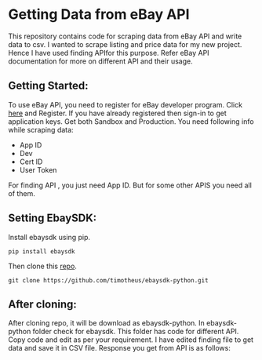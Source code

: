 # Getting Data from eBay API
This repository contains code for scraping data from eBay API and write data to csv. I wanted to scrape listing and price data for my new project. Hence I have used finding APIfor this purpose. 
Refer eBay API documentation for more on different API and their usage. 
## Getting Started:
To use eBay API, you need to register for eBay developer program. Click [here](https://developer.ebay.com/) and Register. If you have already registered then sign-in to get application keys.  Get both Sandbox and Production. You need following info while scraping data:
* App ID
* Dev
* Cert ID
* User Token

For finding API , you just need App ID. But for some other APIS you need all of them.
## Setting EbaySDK:
Install ebaysdk using pip.
```
pip install ebaysdk
```
Then clone this [repo](https://github.com/timotheus/ebaysdk-python.git).
```
git clone https://github.com/timotheus/ebaysdk-python.git
```
## After cloning:
After cloning repo, it will be download as ebaysdk-python. In ebaysdk-python folder check for ebaysdk.
This folder has code for different API. Copy code and edit as per your requirement.
I have edited finding file to get data and save it in CSV file. Response you get from API is as follows:

